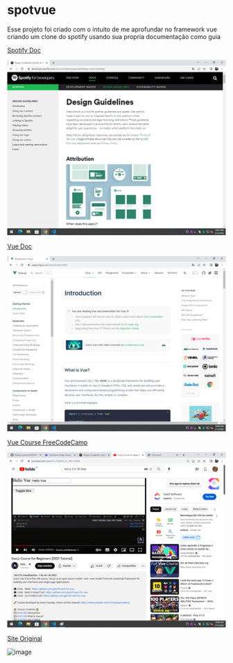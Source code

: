 # spotvue

<p>Esse projeto foi criado com o intuito de me aprofundar no framework vue criando um clone do spotify usando sua propria documentação como guia</p>

<a href="https://developer.spotify.com/documentation/">Spotify Doc</a>

<img src="SpotWiki.png">

<a href="https://vuejs.org/guide/introduction.html">Vue Doc</a>

<img src="VueWiki.png">

<a href="https://youtu.be/FXpIoQ_rT_c">Vue Course FreeCodeCamp</a>

<img src="FreeCodeCamp.png">

<a href="https://open.spotify.com/?">Site Original</a>

![image](https://user-images.githubusercontent.com/84383797/219046938-3da69b69-878b-4cb6-8aff-5cf7a30b57d4.png)
